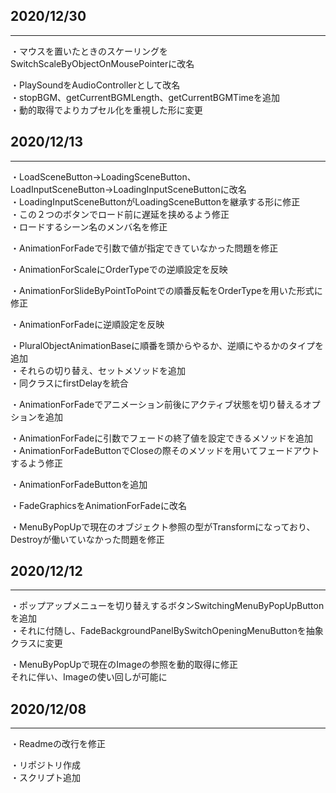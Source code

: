 ## 2020/12/30
---
・マウスを置いたときのスケーリングをSwitchScaleByObjectOnMousePointerに改名

・PlaySoundをAudioControllerとして改名  
・stopBGM、getCurrentBGMLength、getCurrentBGMTimeを追加  
・動的取得でよりカプセル化を重視した形に変更

## 2020/12/13
---
・LoadSceneButton→LoadingSceneButton、LoadInputSceneButton→LoadingInputSceneButtonに改名  
・LoadingInputSceneButtonがLoadingSceneButtonを継承する形に修正  
・この２つのボタンでロード前に遅延を挟めるよう修正  
・ロードするシーン名のメンバ名を修正

・AnimationForFadeで引数で値が指定できていなかった問題を修正

・AnimationForScaleにOrderTypeでの逆順設定を反映

・AnimationForSlideByPointToPointでの順番反転をOrderTypeを用いた形式に修正

・AnimationForFadeに逆順設定を反映

・PluralObjectAnimationBaseに順番を頭からやるか、逆順にやるかのタイプを追加  
・それらの切り替え、セットメソッドを追加  
・同クラスにfirstDelayを統合

・AnimationForFadeでアニメーション前後にアクティブ状態を切り替えるオプションを追加

・AnimationForFadeに引数でフェードの終了値を設定できるメソッドを追加  
・AnimationForFadeButtonでCloseの際そのメソッドを用いてフェードアウトするよう修正

・AnimationForFadeButtonを追加

・FadeGraphicsをAnimationForFadeに改名

・MenuByPopUpで現在のオブジェクト参照の型がTransformになっており、Destroyが働いていなかった問題を修正

## 2020/12/12
---
・ポップアップメニューを切り替えするボタンSwitchingMenuByPopUpButtonを追加  
・それに付随し、FadeBackgroundPanelBySwitchOpeningMenuButtonを抽象クラスに変更

・MenuByPopUpで現在のImageの参照を動的取得に修正  
  それに伴い、Imageの使い回しが可能に

## 2020/12/08
---
・Readmeの改行を修正

・リポジトリ作成  
・スクリプト追加